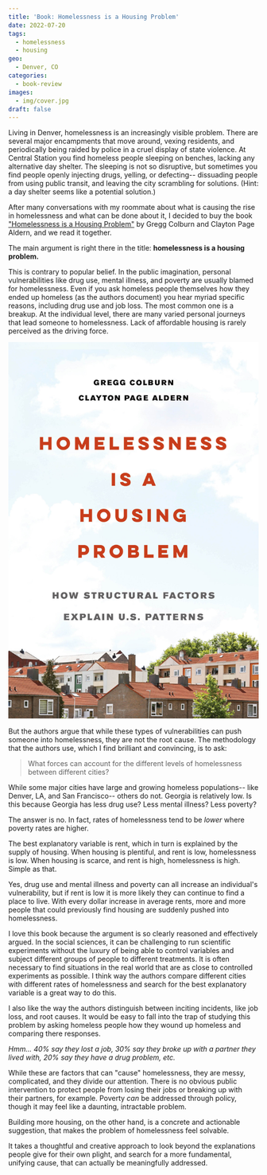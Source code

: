```yaml
---
title: 'Book: Homelessness is a Housing Problem'
date: 2022-07-20
tags:
  - homelessness
  - housing
geo:
  - Denver, CO
categories:
  - book-review
images:
  - img/cover.jpg
draft: false
---
```


Living in Denver, homelessness is an increasingly visible problem. There are several major encampments that move around, vexing residents, and periodically being raided by police in a cruel display of state violence. At Central Station you find homeless people sleeping on benches, lacking any alternative day shelter. The sleeping is not so disruptive, but sometimes you find people openly injecting drugs, yelling, or defecting-- dissuading people from using public transit, and leaving the city scrambling for solutions. (Hint: a day shelter seems like a potential solution.)

After many conversations with my roommate about what is causing the rise in homelessness and what can be done about it, I decided to buy the book ["Homelessness is a Housing Problem"](https://homelessnesshousingproblem.com/) by Gregg Colburn and Clayton Page Aldern, and we read it together.

The main argument is right there in the title: **homelessness is a housing problem.**

This is contrary to popular belief. In the public imagination, personal vulnerabilities like drug use, mental illness, and poverty are usually blamed for homelessness. Even if you ask homeless people themselves how they ended up homeless (as the authors document) you hear myriad specific reasons, including drug use and job loss. The most common one is a breakup. At the individual level, there are many varied personal journeys that lead someone to homelessness. Lack of affordable housing is rarely perceived as the driving force.

![Cover for the book "Homelessness is a Housing Problem"](img/cover.jpg)

But the authors argue that while these types of vulnerabilities can push someone into homelessness, they are not the root cause. The methodology that the authors use, which I find brilliant and convincing, is to ask:

> What forces can account for the different levels of homelessness between different cities?

While some major cities have large and growing homeless populations-- like Denver, LA, and San Francisco-- others do not. Georgia is relatively low. Is this because Georgia has less drug use? Less mental illness? Less poverty?

The answer is no. In fact, rates of homelessness tend to be _lower_ where poverty rates are higher.

The best explanatory variable is rent, which in turn is explained by the supply of housing. When housing is plentiful, and rent is low, homelessness is low. When housing is scarce, and rent is high, homelessness is high. Simple as that.

Yes, drug use and mental illness and poverty can all increase an individual's vulnerability, but if rent is low it is more likely they can continue to find a place to live. With every dollar increase in average rents, more and more people that could previously find housing are suddenly pushed into homelessness.

I love this book because the argument is so clearly reasoned and effectively argued. In the social sciences, it can be challenging to run scientific experiments without the luxury of being able to control variables and subject different groups of people to different treatments. It is often necessary to find situations in the real world that are as close to controlled experiments as possible. I think way the authors compare different cities with different rates of homelessness and search for the best explanatory variable is a great way to do this.

I also like the way the authors distinguish between inciting incidents, like job loss, and root causes. It would be easy to fall into the trap of studying this problem by asking homeless people how they wound up homeless and comparing there responses.

_Hmm... 40% say they lost a job, 30% say they broke up with a partner they lived with, 20% say they have a drug problem, etc._

While these are factors that can "cause" homelessness, they are messy, complicated, and they divide our attention. There is no obvious public intervention to protect people from losing their jobs or breaking up with their partners, for example. Poverty _can_ be addressed through policy, though it may feel like a daunting, intractable problem.

Building more housing, on the other hand, is a concrete and actionable suggestion, that makes the problem of homelessness feel solvable.

It takes a thoughtful and creative approach to look beyond the explanations people give for their own plight, and search for a more fundamental, unifying cause, that can actually be meaningfully addressed.
